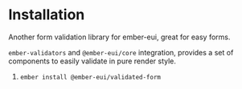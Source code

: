 # Installation

Another form validation library for ember-eui, great for easy forms.

`ember-validators` and `@ember-eui/core` integration, provides a set of components to easily validate in pure render style.

1. `ember install @ember-eui/validated-form`